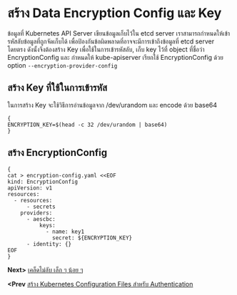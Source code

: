 # สร้าง Data Encryption Config และ Key
ข้อมูลที่ Kubernetes API Server เขียนข้อมูลเก็บไว้ใน etcd server เราสามารถกำหนดให้เข้ารหัสลับข้อมูลที่ถูกจัดเก็บได้ เพื่อป้องกันข้อผิดพลาดที่อาจจะมีการเข้าถึงข้อมูลที่ etcd server โดยตรง ดังนั้งจึงต้องสร้าง Key เพื่อใช้ในการเข้ารหัสลับ, เก็บ key ไว้ที่ object ที่ชื่อว่า EncryptionConfig และ กำหนดให้ kube-apiserver เรียกใช้ EncryptionConfig ด้วย option  `--encryption-provider-config`
## สร้าง Key ที่ใช้ในการเข้ารหัส
ในการสร้าง Key จะใช้วิธีการอ่านข้อมูลจาก /dev/urandom และ encode ด้วย base64
```
{
ENCRYPTION_KEY=$(head -c 32 /dev/urandom | base64)
}
```
## สร้าง EncryptionConfig
```
{
cat > encryption-config.yaml <<EOF
kind: EncryptionConfig
apiVersion: v1
resources:
  - resources:
      - secrets
    providers:
      - aescbc:
          keys:
            - name: key1
              secret: ${ENCRYPTION_KEY}
      - identity: {}
EOF
}
```
**Next>** [เคล็ดไม่ลับ เล็ก ๆ น้อย ๆ](05-tip-n-trick.md)

**<Prev** [สร้าง Kubernetes Configuration Files สำหรับ Authentication](03-generating-kubenetes-configuration-file.md)
